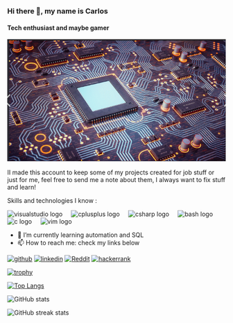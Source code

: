 <!--
**c-herrera/c-herrera** is a ✨ _special_ ✨ repository because its `README.md` (this file) appears on your GitHub profile.

Here are some ideas to get you started:
## Hi there 👋
- 🔭 I’m currently working on ...
- 🌱 I’m currently learning ...
- 👯 I’m looking to collaborate on ...
#- 🤔 I’m looking for help with ...
- 💬 Ask me about ...
- 📫 How to reach me: ...
- 😄 Pronouns: ...
- ⚡ Fun fact: ...
-->
### Hi there 👋, my name is Carlos
#### Tech enthusiast and maybe gamer 
![Tech enthusiast and maybe gamer ](https://github.com/c-herrera/c-herrera/blob/main/screen_2024-09-25_001348.png)

II made this account to keep some of my projects created for job stuff or just for me, feel free to send me a note about them, I always want to fix stuff and learn! 

Skills and technologies I know : 

<div align="left">
  <img src="https://cdn.jsdelivr.net/gh/devicons/devicon/icons/visualstudio/visualstudio-plain.svg" height="40" alt="visualstudio logo"  />
  <img width="12" />
  <img src="https://cdn.jsdelivr.net/gh/devicons/devicon/icons/cplusplus/cplusplus-original.svg" height="40" alt="cplusplus logo"  />
  <img width="12" />
  <img src="https://cdn.jsdelivr.net/gh/devicons/devicon/icons/csharp/csharp-original.svg" height="40" alt="csharp logo"  />
  <img width="12" />
  <img src="https://cdn.jsdelivr.net/gh/devicons/devicon/icons/bash/bash-original.svg" height="40" alt="bash logo"  />
  <img width="12" />
  <img src="https://cdn.jsdelivr.net/gh/devicons/devicon/icons/c/c-original.svg" height="40" alt="c logo"  />
  <img width="12" />
  <img src="https://cdn.jsdelivr.net/gh/devicons/devicon/icons/vim/vim-original.svg" height="40" alt="vim logo"  />
</div>

- 🌱 I’m currently learning automation and SQL 
- 📫 How to reach me: check my links below 


[<img src='https://cdn.jsdelivr.net/npm/simple-icons@3.0.1/icons/github.svg' alt='github' height='40'>](https://github.com/c-herrera)  [<img src='https://cdn.jsdelivr.net/npm/simple-icons@3.0.1/icons/linkedin.svg' alt='linkedin' height='40'>](https://www.linkedin.com/in/carlosherreragodinez//)  [<img src='https://cdn.jsdelivr.net/npm/simple-icons@3.0.1/icons/reddit.svg' alt='Reddit' height='40'>](https://www.reddit.com/user/cherr_rc)  [<img src='https://cdn.jsdelivr.net/npm/simple-icons@3.0.1/icons/hackerrank.svg' alt='hackerrank' height='40'>](https://www.hackerrank.com/profile/c_herrera_godin1)  



[![trophy](https://github-profile-trophy.vercel.app/?username=c-herrera)](https://github.com/ryo-ma/github-profile-trophy)

[![Top Langs](https://github-readme-stats.vercel.app/api/top-langs/?username=c-herrera)](https://github.com/anuraghazra/github-readme-stats)

![GitHub stats](https://github-readme-stats.vercel.app/api?username=c-herrera&show_icons=true&count_private=true)  

![GitHub streak stats](https://streak-stats.demolab.com/?user=c-herrera)  

